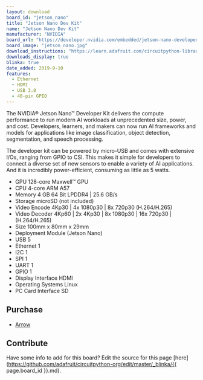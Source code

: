 ```yaml
---
layout: download
board_id: "jetson_nano"
title: "Jetson Nano Dev Kit"
name: "Jetson Nano Dev Kit"
manufacturer: "NVIDIA"
board_url: "https://developer.nvidia.com/embedded/jetson-nano-developer-kit"
board_image: "jetson_nano.jpg"
download_instructions: "https://learn.adafruit.com/circuitpython-libraries-on-linux-and-the-nvidia-jetson-nano"
downloads_display: true
blinka: true
date_added: 2019-9-10
features:
  - Ethernet
  - HDMI
  - USB 3.0
  - 40-pin GPIO
---
```


The NVIDIA® Jetson Nano™ Developer Kit delivers the compute performance to run modern AI workloads at unprecedented size, power, and cost. Developers, learners, and makers can now run AI frameworks and models for applications like image classification, object detection, segmentation, and speech processing.  

The developer kit can be powered by micro-USB and comes with extensive I/Os, ranging from GPIO to CSI. This makes it simple for developers to connect a diverse set of new sensors to enable a variety of AI applications. And it is incredibly power-efficient, consuming as little as 5 watts.

- GPU   128-core Maxwell™ GPU
- CPU   4-core ARM A57
- Memory    4 GB 64 Bit LPDDR4 | 25.6 GB/s
- Storage   microSD (not included)
- Video Encode  4Kp30 | 4x 1080p30 | 8x 720p30 (H.264/H.265)
- Video Decoder 4Kp60 | 2x 4Kp30 | 8x 1080p30 | 16x 720p30 | (H.264/H.265)
- Size  100mm x 80mm x 29mm
- Deployment    Module (Jetson Nano)
- USB   5
- Ethernet  1
- I2C   1
- SPI   1
- UART  1
- GPIO  1
- Display Interface HDMI
- Operating Systems   Linux
- PC Card Interface SD

## Purchase
* [Arrow](https://www.arrow.com/products/945-13450-0000-000/nvidia)

## Contribute

Have some info to add for this board? Edit the source for this page [here](https://github.com/adafruit/circuitpython-org/edit/master/_blinka/{{ page.board_id }}.md).
